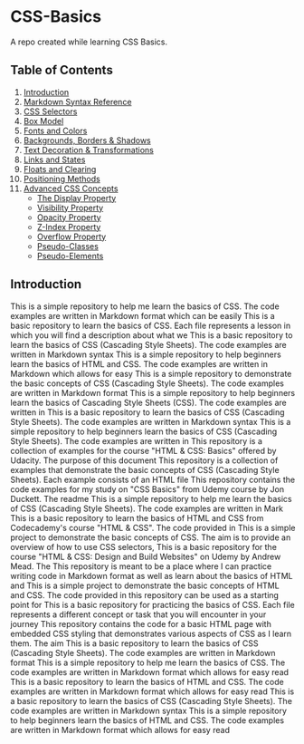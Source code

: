 # CSS-Basics
A repo created while learning CSS Basics.
## Table of Contents
1. [Introduction](#introduction)
2. [Markdown Syntax Reference](https://www.markdownguide.org/basic-syntax/)
3. [CSS Selectors](#css-selectors)
4. [Box Model](#box-model)
5. [Fonts and Colors](#fonts-and-colors)
6. [Backgrounds, Borders & Shadows](#backgrounds-borders--shadows)
7. [Text Decoration & Transformations](#text-decoration--transformations)
8. [Links and States](#links-and-states)
9. [Floats and Clearing](#floats-and-clearing)
10. [Positioning Methods](#positioning-methods)
11. [Advanced CSS Concepts](#advanced-concepts)
     - [The Display Property](#display-property)
     - [Visibility Property](#visibility-property)
     - [Opacity Property](#opacity-property)
     - [Z-Index Property](#z-index-property)
     - [Overflow Property](#overflow-property)
     - [Pseudo-Classes](#pseudo-classes)
     - [Pseudo-Elements](#pseudo-elements)

  
## Introduction  
This is a simple repository to help me learn the basics of CSS. The code examples are written in Markdown format which can be easily
This is a basic repository to learn the basics of CSS. Each file represents a lesson in which you will find a description about what we
This is a basic repository to learn the basics of CSS (Cascading Style Sheets). The code examples are written in Markdown syntax
This is a simple repository to help beginners learn the basics of HTML and CSS. The code examples are written in Markdown which allows for easy
This is a simple repository to demonstrate the basic concepts of CSS (Cascading Style Sheets). The code examples are written in Markdown format
This is a simple repository to help beginners learn the basics of Cascading Style Sheets (CSS). The code examples are written in
This is a basic repository to learn the basics of CSS (Cascading Style Sheets). The code examples are written in Markdown syntax
This is a simple repository to help beginners learn the basics of CSS (Cascading Style Sheets). The code examples are written in
This repository is a collection of examples for the course "HTML & CSS: Basics" offered by Udacity. The purpose of this document
This repository is a collection of examples that demonstrate the basic concepts of CSS (Cascading Style Sheets). Each example consists of an HTML file
This repository contains the code examples for my study on "CSS Basics" from Udemy course by Jon Duckett. The readme
This is a simple repository to help me learn the basics of CSS (Cascading Style Sheets). The code examples are written in Mark
This is a basic repository to learn the basics of HTML and CSS from Codecademy's course "HTML & CSS". The code provided in
This is a simple project to demonstrate the basic concepts of CSS. The aim is to provide an overview of how to use CSS selectors,
This is a basic repository for the course "HTML & CSS: Design and Build Websites" on Udemy by Andrew Mead. The
This repository is meant to be a place where I can practice writing code in Markdown format as well as learn about the basics of HTML and
This is a simple project to demonstrate the basic concepts of HTML and CSS. The code provided in this repository can be used as a starting point for
This is a basic repository for practicing the basics of CSS. Each file represents a different concept or task that you will encounter in your journey
This repository contains the code for a basic HTML page with embedded CSS styling that demonstrates various aspects of CSS as I learn them. The aim
This is a basic repository to learn the basics of CSS (Cascading Style Sheets). The code examples are written in Markdown format
This is a simple repository to help me learn the basics of CSS. The code examples are written in Markdown format which allows for easy read
This is a basic repository to learn the basics of HTML and CSS. The code examples are written in Markdown format which allows for easy read
This is a basic repository to learn the basics of CSS (Cascading Style Sheets). The code examples are written in Markdown syntax
This is a simple repository to help beginners learn the basics of HTML and CSS. The code examples are written in Markdown format which allows for easy read
